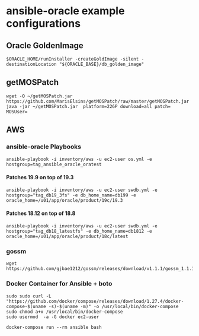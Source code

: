 # ansible-oracle example configurations

## Oracle GoldenImage

    $ORACLE_HOME/runInstaller -createGoldImage -silent -destinationLocation "${ORACLE_BASE}/db_golden_image"

## getMOSPatch

    wget -O ~/getMOSPatch.jar  https://github.com/MarisElsins/getMOSPatch/raw/master/getMOSPatch.jar
    java -jar ~/getMOSPatch.jar  platform=226P download=all patch= MOSUser=

## AWS


### ansible-oracle Playbooks

    ansible-playbook -i inventory/aws -u ec2-user os.yml -e hostgroup=tag_ansible_oracle_oratest

#### Patches 19.9 on top of 19.3

    ansible-playbook -i inventory/aws -u ec2-user swdb.yml -e hostgroup="tag_db19_3fs" -e db_home_name=db199 -e oracle_home=/u01/app/oracle/product/19c/19.3

#### Patches 18.12 on top of 18.8

    ansible-playbook -i inventory/aws -u ec2-user swdb.yml -e hostgroup="tag_db18_latestfs" -e db_home_name=db1812 -e oracle_home=/u01/app/oracle/product/18c/latest

### gossm

    wget https://github.com/gjbae1212/gossm/releases/download/v1.1.1/gossm_1.1.1_Linux_x86_64.tar.gz

### Docker Container for Ansible + boto

    sudo sudo curl -L "https://github.com/docker/compose/releases/download/1.27.4/docker-compose-$(uname -s)-$(uname -m)" -o /usr/local/bin/docker-compose
    sudo chmod a+x /usr/local/bin/docker-compose
    sudo usermod  -a -G docker ec2-user

    docker-compose run --rm ansible bash